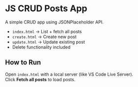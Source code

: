 # JS CRUD Posts App

A simple CRUD app using JSONPlaceholder API.  
- `index.html` → List + fetch all posts  
- `create.html` → Create new post  
- `update.html` → Update existing post  
- Delete functionality included  

## How to Run
Open `index.html` with a local server (like VS Code Live Server).  
Click **Fetch all posts** to load posts.  